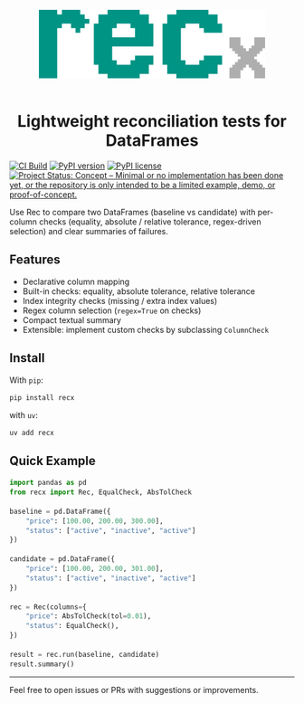 <br>

<div align="center">
    <a href="https://github.com/robolyst/recx">
        <img src="https://github.com/robolyst/recx/raw/main/docs/assets/logo.svg" width="400">
     </a>
</div>

<br>

<h1 align="center">
  Lightweight reconciliation tests for DataFrames
</h1>

[![CI Build](https://img.shields.io/github/actions/workflow/status/robolyst/recx/ci.yml?branch=main&label=tests&style=for-the-badge)](https://github.com/robolyst/recx/actions/workflows/ci.yml?query=branch%3Amain)
[![PyPI version](https://img.shields.io/pypi/v/recx.svg?style=for-the-badge)](https://pypi.org/project/recx/)
[![PyPI license](https://img.shields.io/pypi/l/recx.svg?style=for-the-badge)](https://pypi.python.org/pypi/)
[![Project Status: Concept – Minimal or no implementation has been done yet, or the repository is only intended to be a limited example, demo, or proof-of-concept.](https://img.shields.io/badge/repo%20status-Concept-lightgrey?style=for-the-badge)](https://www.repostatus.org/#concept)

Use Rec to compare two DataFrames (baseline vs candidate) with per-column checks (equality, absolute / relative tolerance, regex-driven selection) and clear summaries of failures.

## Features

- Declarative column mapping
- Built-in checks: equality, absolute tolerance, relative tolerance
- Index integrity checks (missing / extra index values)
- Regex column selection (`regex=True` on checks)
- Compact textual summary
- Extensible: implement custom checks by subclassing `ColumnCheck`

## Install

With `pip`:

```bash
pip install recx
```

with `uv`:
```bash
uv add recx
```

## Quick Example

```python
import pandas as pd
from recx import Rec, EqualCheck, AbsTolCheck

baseline = pd.DataFrame({
    "price": [100.00, 200.00, 300.00],
    "status": ["active", "inactive", "active"]
})

candidate = pd.DataFrame({
    "price": [100.00, 200.00, 301.00],
    "status": ["active", "inactive", "active"]
})

rec = Rec(columns={
    "price": AbsTolCheck(tol=0.01),
    "status": EqualCheck(),
})

result = rec.run(baseline, candidate)
result.summary()
```

---

Feel free to open issues or PRs with suggestions or improvements.

